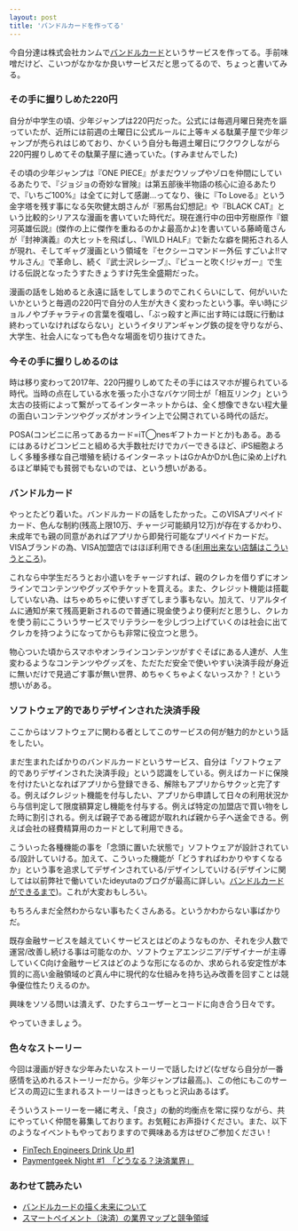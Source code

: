```yaml
---
layout: post
title: 'バンドルカードを作ってる'
---
```


今自分達は株式会社カンムで[バンドルカード](https://vandle.jp/)というサービスを作ってる。手前味噌だけど、こいつがなかなか良いサービスだと思ってるので、ちょっと書いてみる。


### その手に握りしめた220円

自分が中学生の頃、少年ジャンプは220円だった。公式には毎週月曜日発売を謳っていたが、近所には前週の土曜日に公式ルールに上等キメる駄菓子屋で少年ジャンプが売られはじめており、かくいう自分も毎週土曜日にワクワクしながら220円握りしめてその駄菓子屋に通っていた。(すみませんでした)

その頃の少年ジャンプは『ONE PIECE』がまだウソップやゾロを仲間にしているあたりで、『ジョジョの奇妙な冒険』は第五部後半物語の核心に迫るあたりで、『いちご100%』は全てに対して感謝...ってなり、後に『To Loveる』という金字塔を残す事になる矢吹健太朗さんが『邪馬台幻想記』や『BLACK CAT』という比較的シリアスな漫画を書いていた時代だ。現在進行中の田中芳樹原作『銀河英雄伝説』(傑作の上に傑作を重ねるのかよ最高かよ)を書いている藤崎竜さんが『封神演義』の大ヒットを飛ばし、『WILD HALF』で新たな癖を開拓される人が現れ、そしてギャグ漫画という領域を『セクシーコマンドー外伝 すごいよ!!マサルさん』で革命し、続く『武士沢レシーブ』、『ピューと吹く!ジャガー』で生ける伝説となったうすたきょうすけ先生全盛期だった。


漫画の話をし始めると永遠に話をしてしまうのでこれくらいにして、何がいいたいかというと毎週の220円で自分の人生が大きく変わったという事。辛い時にジョルノやブチャラティの言葉を復唱し、「ぶっ殺すと声に出す時には既に行動は終わっていなければならない」というイタリアンギャング鉄の掟を守りながら、大学生、社会人になっても色々な場面を切り抜けてきた。


### 今その手に握りしめるのは

時は移り変わって2017年、220円握りしめてたその手にはスマホが握られている時代。当時の点在している水を張った小さなバケツ同士が「相互リンク」という太古の技術によって繋がってるインターネットからは、全く想像できない程大量の面白いコンテンツやグッズがオンライン上で公開されている時代の話だ。

POSA(コンビニに吊ってあるカード=iT◯nesギフトカードとか)もある。あるにはあるけどコンビニと組める大手数社だけでカバーできるほど、iPS細胞よろしく多種多様な自己増殖を続けるインターネットはGかAかDかL色に染め上げれるほど単純でも貧弱でもないのでは、という想いがある。


### バンドルカード

やっとたどり着いた。バンドルカードの話をしたかった。このVISAプリペイドカード、色んな制約(残高上限10万、チャージ可能額月12万)が存在するかわり、未成年でも親の同意があればアプリから即発行可能なプリペイドカードだ。VISAブランドの為、VISA加盟店ではほぼ利用できる([利用出来ない店舗はこういうところ](https://hello.vandle.jp/why-unusable-merchants/))。

これなら中学生だろうとお小遣いをチャージすれば、親のクレカを借りずにオンラインでコンテンツやグッズやチケットを買える。また、クレジット機能は搭載していない為、はちゃめちゃに使いすぎてしまう事もない。加えて、リアルタイムに通知が来て残高更新されるので普通に現金使うより便利だと思うし、クレカを使う前にこういうサービスでリテラシーを少しづつ上げていくのは社会に出てクレカを持つようになってからも非常に役立つと思う。

物心ついた頃からスマホやオンラインコンテンツがすぐそばにある人達が、人生変わるようなコンテンツやグッズを、ただただ安全で使いやすい決済手段が身近に無いだけで見過ごす事が無い世界、めちゃくちゃよくないっスか？！という想いがある。


### ソフトウェア的でありデザインされた決済手段

ここからはソフトウェアに関わる者としてこのサービスの何が魅力的かという話をしたい。

まだ生まれたばかりのバンドルカードというサービス、自分は「ソフトウェア的でありデザインされた決済手段」という認識をしている。例えばカードに保険を付けたいとなればアプリから登録できる、解除もアプリからサクッと完了する。例えばクレジット機能を付与したい、アプリから申請して日々の利用状況から与信判定して限度額算定し機能を付与する。例えば特定の加盟店で買い物をした時に割引される。例えば親子である確認が取れれば親から子へ送金できる。例えば会社の経費精算用のカードとして利用できる。

こういった各種機能の事を「念頭に置いた状態で」ソフトウェアが設計されている/設計していける。加えて、こういった機能が「どうすればわかりやすくなるか」という事を追求してデザインされている/デザインしていける(デザインに関しては以前弊社で働いていたideyutaのブログが最高に詳しい。[バンドルカードができるまで](http://ideyuta.com/vandlecard/))。これが大変おもしろい。

もちろんまだ全然わからない事もたくさんある。というかわからない事ばかりだ。

既存金融サービスを越えていくサービスとはどのようなものか、それを少人数で運営/改善し続ける事は可能なのか、ソフトウェアエンジニア/デザイナーが主導していくC向け金融サービスはどのような形になるのか、求められる安定性が本質的に高い金融領域のど真ん中に現代的な仕組みを持ち込み改善を回すことは競争優位性たりえるのか。

興味をソソる問いは潰えず、ひたすらユーザーとコードに向き合う日々です。

やっていきましょう。


### 色々なストーリー

今回は漫画が好きな少年みたいなストーリーで話したけど(なぜなら自分が一番感情を込めれるストーリーだから。少年ジャンプは最高。)、この他にもこのサービスの周辺に生まれるストーリーはきっともっと沢山あるはず。

そういうストーリーを一緒に考え、「良さ」の動的均衡点を常に探りながら、共にやっていく仲間を募集しております。お気軽にお声掛けください。また、以下のようなイベントもやっておりますので興味ある方はぜひご参加ください！

- [FinTech Engineers Drink Up #1](https://fintech-engineers-drink-up.connpass.com/event/56057/)
- [Paymentgeek Night #1　「どうなる？決済業界」](https://base.connpass.com/event/57015/)


### あわせて読みたい

- [バンドルカードの描く未来について](http://finance-startups.jp/2017/04/vandlecard-future/)
- [スマートペイメント（決済）の業界マップと競争領域](http://finance-startups.jp/2017/04/smartpayment-competitionarea/)


